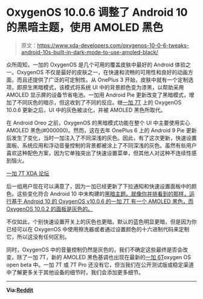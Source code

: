 # OxygenOS 10.0.6 调整了 Android 10 的黑暗主题，使用 AMOLED 黑色

> 原文：<https://www.xda-developers.com/oxygenos-10-0-6-tweaks-android-10s-built-in-dark-mode-to-use-amoled-black/>

众所周知，一加的 OxygenOS 是几个可用的覆盖皮肤中最好的 Android 体验之一。OxygenOS 不仅是最好的皮肤之一，在快速和流畅的可用性和良好的动画方面，而且还提供了广泛的可定制性。从 OnePlus 3 开始，皮肤中就有一个定制选项，即原生黑暗模式，该模式将系统 UI 中的背景颜色变为漆黑，以帮助采用 AMOLED 显示屏的设备节省电池。一加用 Android Pie 更新改变了黑暗模式，增加了不同灰色的暗示，但这收到了不同的反应。继[一加 7T](https://www.xda-developers.com/oneplus-7t-review-premium-practical-smartphone/) 上的 OxygenOS 10.0.6 更新之后，UI 中的灰色被淡化，并被 AMOLED 黑色所取代。

在 Android Oreo 之前，OxygenOS 的黑暗模式功能在整个 UI 中主要使用实心 AMOLED 黑色(#000000)。然而，这在去年 OnePlus 6 上的 Android 9 Pie 更新后发生了变化，当时一加注入了不同深浅的灰色。因此，有了这次更新，快速设置面板、系统应用和浮动音量控制的背景都被涂上了不同深浅的灰色。虽然有些用户喜欢这种配色方案，因为它单独突出了快速设置菜单，但其他人对这种不连续性感到恼火。

[一加 7T XDA 论坛](https://forum.xda-developers.com/oneplus-7t)

后一组用户现在可以满意了，因为一加已经更新了下拉通知和快速设置面板中的颜色。这些变化符合 Android 10 中未构建的[黑暗主题。就像你并排看到的那样，运行基于 Android 10 的 OxygenOS v10.0.6 的一加 7T 有一个 AMOLED 黑色，而 OxygenOS 10.0.2 的面板是灰色的。](https://www.xda-developers.com/enable-dark-themes-some-android-apps-older-android-versions/)

不仅如此，个别快速设置开关上的灰色也更暗。默认的蓝色明显更暗，但是因为你已经可以在 OxygenOS 中使用擦洗器或者通过设置颜色的十六进制代码来定制它，所以这没有任何区别。

同时，OxygenOS 中的音量控制仍然是灰色的，我们不确定这些最终是否会改变。除了一加 7T，新的 AMOLED 黑色基调也出现在最新的[一加 6T](https://www.xda-developers.com/oneplus-6t-oxygenos-10-open-beta-31-19/)oxygen OS open beta 中。一加 7T 或 7T Pro 还没有它，但当我们在公开测试版或稳定渠道中了解更多关于其他设备的细节时，我们会添加更多细节。

* * *

**Via:[Reddit](https://www.reddit.com/r/oneplus/comments/e4xiur/op_finally_implemented_amoled_black_quick_toggles/)**